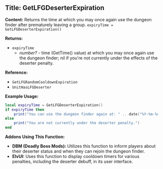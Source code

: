 ## Title: GetLFGDeserterExpiration

**Content:**
Returns the time at which you may once again use the dungeon finder after prematurely leaving a group.
`expiryTime = GetLFGDeserterExpiration()`

**Returns:**
- `expiryTime`
  - *number?* - time (GetTime() value) at which you may once again use the dungeon finder; nil if you're not currently under the effects of the deserter penalty.

**Reference:**
- `GetLFGRandomCooldownExpiration`
- `UnitHasLFGDeserter`

**Example Usage:**
```lua
local expiryTime = GetLFGDeserterExpiration()
if expiryTime then
    print("You can use the dungeon finder again at: " .. date("%Y-%m-%d %H:%M:%S", expiryTime))
else
    print("You are not currently under the deserter penalty.")
end
```

**Addons Using This Function:**
- **DBM (Deadly Boss Mods):** Utilizes this function to inform players about their deserter status and when they can rejoin the dungeon finder.
- **ElvUI:** Uses this function to display cooldown timers for various penalties, including the deserter debuff, in its user interface.